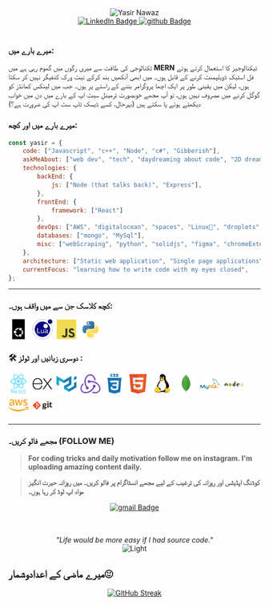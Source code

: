 <div id="he ader" align="center">
    <img src="https://github.com/yasir2002/box-shadow-generator/blob/master/public/coding.gif" alt="Yasir Nawaz"/>
    <div id="badges">
    <a href="[https://www.linkedin.com/in/ali-abyer-nasir-05410a202/](https://www.linkedin.com/in/yasirnawaz24/)">
      <img src="https://img.shields.io/badge/LinkedIn-blue?style=for-the-badge&logo=linkedin&logoColor=white" alt="LinkedIn Badge"/>
    </a>
    <a href="https://github.com/yasir2002">
      <img src="https://img.shields.io/badge/Github-black?style=for-the-badge&logo=github&logoColor=white" alt="github Badge"/>
    </a>
  </div>
  <img src="https://komarev.com/ghpvc/?username=yasir2002&style=flat-square&color=blue" alt=""/>
  </div>

<div lang="ur">
  
  ### میرے بارے میں:
 ٹکنالوجی کی طاقت سے میری رگوں میں گھوم رہی ہے میں <b>MERN</b> ٹیکنالوجیز کا استعمال کرتے ہوئے فل اسٹیک ڈویلپمنٹ کرنے کے قابل ہوں۔
میں ابھی آنکھیں بند کرکے نیٹ ورک کنفیگر نہیں کر سکتا ہوں، لیکن میں یقینی طور پر ایک اچھا پروگرامر بننے کے راستے پر ہوں۔ جب میں لینکس کمانڈز کو گوگل کرنے میں مصروف نہیں ہوں، تو آپ مجھے خوبصورت ٹرمینل سیٹ اپ کے بارے میں دن میں خواب دیکھتے ہوئے پا سکتے ہیں (بہرحال، کسے ڈیسک ٹاپ سٹ اپ کی ضرورت ہے؟)

</div>  

<div lang="ur">

  ### میرے بارے میں اور کچھ:
</div>
  
  ```js
  const yasir = {
      code: ["Javascript", "c++", "Node", "c#", "Gibberish"],
      askMeAbout: ["web dev", "tech", "daydreaming about code", "2D dreams with 3D screams"],
      technologies: {
          backEnd: {
              js: ["Node (that talks back)", "Express"],
          },
          frontEnd: {
              framework: ["React"]
          },
          devOps: ["AWS", "digitalocean", "spaces", "Linux🐧", "droplets", "S3Bucket", "SES", "EC2"],
          databases: ["mongo", "MySql"],
          misc: ["webScraping", "python", "solidjs", "figma", "chromeExtentions", "GNU linux"]
      },
      architecture: ["Static web application", "Single page applications"],
      currentFocus: "learning how to write code with my eyes closed",
  };
  ```
<!--   > ### MORE ABOUT ME 💬:
  > 
  > #### ➜ Learning
  > >
  > > - Data Structures & Algorithms
  > > - Web technologies
  > > - UNIX like operating systems
  > 
  > #### ➜ Hobbies
  > >
  > > - history books, reels
  > > - Music
  > > - Netflix 
   -->
<hr />
  

<div lang="ur">

  ### کچھ کلاسک جن سے میں واقف ہوں۔:
</div>
  <div align="left">
    <img src="https://github.com/devicons/devicon/blob/master/icons/ubuntu/ubuntu-plain.svg" title="Ubuntu" alt="Ubuntu" width="40" height="40"/>&nbsp;
    <img src="https://github.com/devicons/devicon/blob/master/icons/lua/lua-plain-wordmark.svg" title="Lua" alt="Lua" width="40" height="40"/>&nbsp;
    <img src="https://github.com/devicons/devicon/blob/master/icons/javascript/javascript-original.svg" title="JavaScript" alt="JavaScript" width="40" height="40"/>&nbsp;
    <img src="https://github.com/devicons/devicon/blob/master/icons/python/python-original.svg" title="python" alt="python" width="40" height="40"/>&nbsp;
  </div> 
  
<div lang="ur">

  ### :hammer_and_wrench: دوسری زبانیں اور ٹولز :
</div>  
<div align="left">
    <img src="https://github.com/devicons/devicon/blob/master/icons/react/react-original-wordmark.svg" title="React" alt="React" width="40" height="40"/>&nbsp;
    <img src="https://github.com/devicons/devicon/blob/master/icons/express/express-original.svg" title="expressjs" alt="expressjs" width="40" height="40"/>&nbsp;
    <img src="https://github.com/devicons/devicon/blob/master/icons/materialui/materialui-original.svg" title="Material UI" alt="Material UI" width="40" height="40"/>&nbsp;
    <img src="https://github.com/devicons/devicon/blob/master/icons/redux/redux-original.svg" title="Redux" alt="Redux " width="40" height="40"/>&nbsp;
    <img src="https://github.com/devicons/devicon/blob/master/icons/css3/css3-plain-wordmark.svg"  title="CSS3" alt="CSS" width="40" height="40"/>&nbsp;
    <img src="https://github.com/devicons/devicon/blob/master/icons/html5/html5-original.svg" title="HTML5" alt="HTML" width="40" height="40"/>&nbsp;
    <img src="https://github.com/devicons/devicon/blob/master/icons/linux/linux-original.svg" title="linux" alt="linux" width="40" height="40"/>&nbsp;
    <img src="https://github.com/devicons/devicon/blob/master/icons/mongodb/mongodb-original.svg" title="mongodb"  alt="mongodb" width="40" height="40"/>&nbsp;
    <img src="https://github.com/devicons/devicon/blob/master/icons/mysql/mysql-original-wordmark.svg" title="MySQL"  alt="MySQL" width="40" height="40"/>&nbsp;
    <img src="https://github.com/devicons/devicon/blob/master/icons/nodejs/nodejs-original-wordmark.svg" title="NodeJS" alt="NodeJS" width="40" height="40"/>&nbsp;
    <img src="https://github.com/devicons/devicon/blob/master/icons/amazonwebservices/amazonwebservices-plain-wordmark.svg" title="AWS" alt="AWS" width="40" height="40"/>&nbsp;
    <img src="https://github.com/devicons/devicon/blob/master/icons/git/git-original-wordmark.svg" title="Git" **alt="Git" width="40" height="40"/>
</div>

<hr />


<div lang="ur">

### مجھے فالو کریں۔ (FOLLOW ME)
</div>

> **For coding tricks and daily motivation follow me on instagram. I'm uploading amazing content daily.**
<div lang="ur">

>**کوڈنگ اپڈیٹس اور روزانہ کی ترغیب کے لیے مجھے انسٹاگرام پر فالو کریں۔ میں روزانہ حیرت انگیز مواد اپ لوڈ کر رہا ہوں۔**
</div>

<div align="center">
<a href="https://www.instagram.com/logicwisetips/">
    <img src="https://img.shields.io/badge/Instagram-%40LogicWiseTips-orange" height="30px" alt="gmail Badge"/>
</a>
</div>
<br><br>
   <p align="center">
    <i>"Life would be more easy if I had source code."</i><br>
      <img alt="Light" src="https://github.com/yasir2002/box-shadow-generator/blob/master/public/1uK8.gif" width="100px">
  </p>     

<div lang="ur">
  
## **میرے ماضی کے اعدادوشمار😍**
</div>
<div align="center" lang="ur">

[![GitHub Streak](https://github-readme-streak-stats.herokuapp.com?user=yasir2002&theme=dracula&border_radius=4&locale=ur_PK&card_width=539)](https://git.io/streak-stats)
